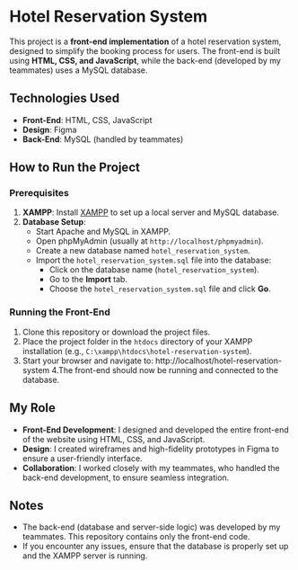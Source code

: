 # Hotel Reservation System

This project is a **front-end implementation** of a hotel reservation system, designed to simplify the booking process for users. The front-end is built using **HTML, CSS, and JavaScript**, while the back-end (developed by my teammates) uses a MySQL database.

## Technologies Used
- **Front-End**: HTML, CSS, JavaScript
- **Design**: Figma
- **Back-End**: MySQL (handled by teammates)

## How to Run the Project

### Prerequisites
1. **XAMPP**: Install [XAMPP](https://www.apachefriends.org/index.html) to set up a local server and MySQL database.
2. **Database Setup**:
   - Start Apache and MySQL in XAMPP.
   - Open phpMyAdmin (usually at `http://localhost/phpmyadmin`).
   - Create a new database named `hotel_reservation_system`.
   - Import the `hotel_reservation_system.sql` file into the database:
     - Click on the database name (`hotel_reservation_system`).
     - Go to the **Import** tab.
     - Choose the `hotel_reservation_system.sql` file and click **Go**.

### Running the Front-End
1. Clone this repository or download the project files.
2. Place the project folder in the `htdocs` directory of your XAMPP installation (e.g., `C:\xampp\htdocs\hotel-reservation-system`).
3. Start your browser and navigate to: http://localhost/hotel-reservation-system
4.The front-end should now be running and connected to the database.

## My Role
- **Front-End Development**: I designed and developed the entire front-end of the website using HTML, CSS, and JavaScript.
- **Design**: I created wireframes and high-fidelity prototypes in Figma to ensure a user-friendly interface.
- **Collaboration**: I worked closely with my teammates, who handled the back-end development, to ensure seamless integration.

## Notes
- The back-end (database and server-side logic) was developed by my teammates. This repository contains only the front-end code.
- If you encounter any issues, ensure that the database is properly set up and the XAMPP server is running.

